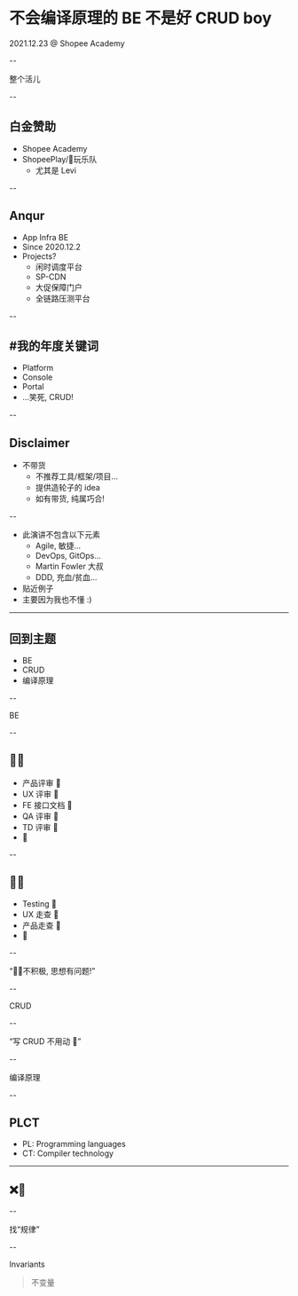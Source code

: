 # 不会编译原理的 BE 不是好 CRUD boy

2021.12.23 @ Shopee Academy

--

整个活儿<!-- .element: class="r-fit-text" -->

--

## 白金赞助

* Shopee Academy
* ShopeePlay/🦐玩乐队<!-- .element: class="fragment" data-fragment-index="1" -->
  * 尤其是 Levi

--

## Anqur

* App Infra BE
* Since 2020.12.2
* Projects?<!-- .element: class="fragment" data-fragment-index="1" -->
  * 闲时调度平台<!-- .element: class="fragment" data-fragment-index="2" -->
  * SP-CDN<!-- .element: class="fragment" data-fragment-index="2" -->
  * 大促保障门户<!-- .element: class="fragment" data-fragment-index="1" -->
  * 全链路压测平台<!-- .element: class="fragment" data-fragment-index="1" -->

--

## #我的年度关键词

* Platform
* Console
* Portal
* ...笑死, CRUD!<!-- .element: class="fragment" data-fragment-index="1" -->

--

## Disclaimer

* 不带货
  * 不推荐工具/框架/项目...
  * 提供造轮子的 idea
  * 如有带货, 纯属巧合!<!-- .element: class="fragment" data-fragment-index="1" -->

--

* 此演讲不包含以下元素
  * Agile, 敏捷...<!-- .element: class="fragment" data-fragment-index="1" -->
  * DevOps, GitOps...<!-- .element: class="fragment" data-fragment-index="1" -->
  * Martin Fowler 大叔<!-- .element: class="fragment" data-fragment-index="2" -->
  * DDD, 充血/贫血...<!-- .element: class="fragment" data-fragment-index="3" -->
* 贴近例子<!-- .element: class="fragment" data-fragment-index="4" -->
* 主要因为我也不懂 :)<!-- .element: class="fragment" data-fragment-index="5" -->

---

## 回到主题

* BE<!-- .element: class="fragment" data-fragment-index="2" -->
* CRUD<!-- .element: class="fragment" data-fragment-index="3" -->
* 编译原理<!-- .element: class="fragment" data-fragment-index="1" -->

--

BE<!-- .element: class="r-fit-text" -->

--

## 🚩🚩

* 产品评审 👊<!-- .element: class="fragment" data-fragment-index="1" -->
* UX 评审 👊<!-- .element: class="fragment" data-fragment-index="2" -->
* FE 接口文档 👊<!-- .element: class="fragment" data-fragment-index="3" -->
* QA 评审 👊<!-- .element: class="fragment" data-fragment-index="3" -->
* TD 评审 👊<!-- .element: class="fragment" data-fragment-index="4" -->
* 🧱<!-- .element: class="fragment" data-fragment-index="5" -->

--

## ️🚩🚩

* Testing 👊<!-- .element: class="fragment" data-fragment-index="1" -->
* UX 走查 👊<!-- .element: class="fragment" data-fragment-index="2" -->
* 产品走查 👊<!-- .element: class="fragment" data-fragment-index="2" -->
* 🧱<!-- .element: class="fragment" data-fragment-index="3" -->

--

“🥢🍚不积极, 思想有问题!”<!-- .element: class="r-fit-text" -->

--

CRUD<!-- .element: class="r-fit-text" -->

--

“写 CRUD 不用动 🧠”<!-- .element: class="r-fit-text" -->

--

编译原理<!-- .element: class="r-fit-text" -->

--

## PLCT

* PL: Programming languages
* CT: Compiler technology

---

## ️❌🧠

--

找“规律”<!-- .element: class="r-fit-text" -->

--

Invariants<!-- .element: class="r-fit-text" -->

> 不变量
